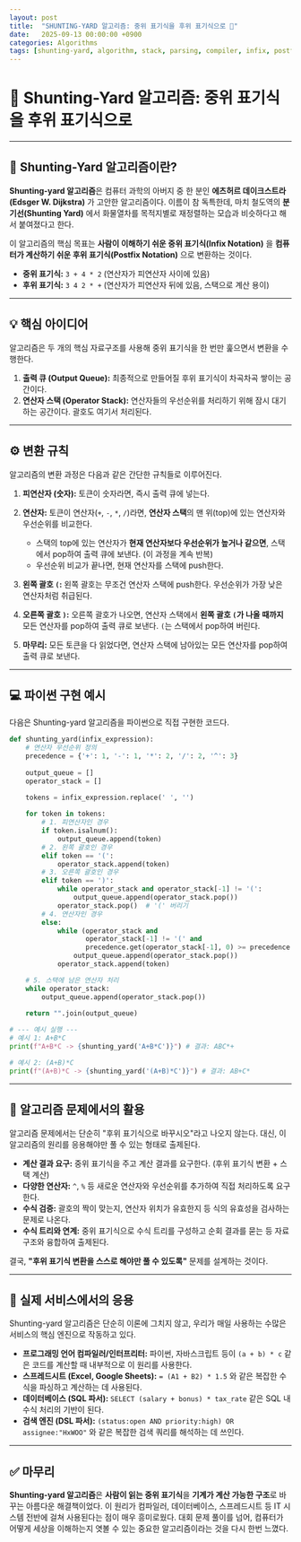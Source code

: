 ```yaml
---
layout: post
title:  "SHUNTING-YARD 알고리즘: 중위 표기식을 후위 표기식으로 🚂"
date:   2025-09-13 00:00:00 +0900
categories: Algorithms
tags: [shunting-yard, algorithm, stack, parsing, compiler, infix, postfix, dijkstra]
---
```


# 🚂 Shunting-Yard 알고리즘: 중위 표기식을 후위 표기식으로

---

## 📜 Shunting-Yard 알고리즘이란?

**Shunting-yard 알고리즘**은 컴퓨터 과학의 아버지 중 한 분인 **에츠허르 데이크스트라(Edsger W. Dijkstra)** 가 고안한 알고리즘이다. 이름이 참 독특한데, 마치 철도역의 **분기선(Shunting Yard)** 에서 화물열차를 목적지별로 재정렬하는 모습과 비슷하다고 해서 붙여졌다고 한다.

이 알고리즘의 핵심 목표는 **사람이 이해하기 쉬운 중위 표기식(Infix Notation)** 을 **컴퓨터가 계산하기 쉬운 후위 표기식(Postfix Notation)** 으로 변환하는 것이다.

- **중위 표기식:** `3 + 4 * 2` (연산자가 피연산자 사이에 있음)
- **후위 표기식:** `3 4 2 * +` (연산자가 피연산자 뒤에 있음, 스택으로 계산 용이)

---

## 💡 핵심 아이디어

알고리즘은 두 개의 핵심 자료구조를 사용해 중위 표기식을 한 번만 훑으면서 변환을 수행한다.

1.  **출력 큐 (Output Queue):** 최종적으로 만들어질 후위 표기식이 차곡차곡 쌓이는 공간이다.
2.  **연산자 스택 (Operator Stack):** 연산자들의 우선순위를 처리하기 위해 잠시 대기하는 공간이다. 괄호도 여기서 처리된다.

---

## ⚙️ 변환 규칙

알고리즘의 변환 과정은 다음과 같은 간단한 규칙들로 이루어진다.

1.  **피연산자 (숫자):** 토큰이 숫자라면, 즉시 출력 큐에 넣는다.

2.  **연산자:** 토큰이 연산자(`+`, `-`, `*`, `/`)라면, **연산자 스택**의 맨 위(top)에 있는 연산자와 우선순위를 비교한다.
    -   스택의 top에 있는 연산자가 **현재 연산자보다 우선순위가 높거나 같으면**, 스택에서 pop하여 출력 큐에 보낸다. (이 과정을 계속 반복)
    -   우선순위 비교가 끝나면, 현재 연산자를 스택에 push한다.

3.  **왼쪽 괄호 `(`:** 왼쪽 괄호는 무조건 연산자 스택에 push한다. 우선순위가 가장 낮은 연산자처럼 취급된다.

4.  **오른쪽 괄호 `)`:** 오른쪽 괄호가 나오면, 연산자 스택에서 **왼쪽 괄호 `(`가 나올 때까지** 모든 연산자를 pop하여 출력 큐로 보낸다. `(`는 스택에서 pop하여 버린다.

5.  **마무리:** 모든 토큰을 다 읽었다면, 연산자 스택에 남아있는 모든 연산자를 pop하여 출력 큐로 보낸다.

---

## 💻 파이썬 구현 예시

다음은 Shunting-yard 알고리즘을 파이썬으로 직접 구현한 코드다.

```python
def shunting_yard(infix_expression):
    # 연산자 우선순위 정의
    precedence = {'+': 1, '-': 1, '*': 2, '/': 2, '^': 3}
    
    output_queue = []
    operator_stack = []
    
    tokens = infix_expression.replace(' ', '')

    for token in tokens:
        # 1. 피연산자인 경우
        if token.isalnum():
            output_queue.append(token)
        # 2. 왼쪽 괄호인 경우
        elif token == '(':
            operator_stack.append(token)
        # 3. 오른쪽 괄호인 경우
        elif token == ')':
            while operator_stack and operator_stack[-1] != '(':
                output_queue.append(operator_stack.pop())
            operator_stack.pop()  # '(' 버리기
        # 4. 연산자인 경우
        else:
            while (operator_stack and 
                   operator_stack[-1] != '(' and 
                   precedence.get(operator_stack[-1], 0) >= precedence.get(token, 0)):
                output_queue.append(operator_stack.pop())
            operator_stack.append(token)

    # 5. 스택에 남은 연산자 처리
    while operator_stack:
        output_queue.append(operator_stack.pop())
        
    return "".join(output_queue)

# --- 예시 실행 ---
# 예시 1: A+B*C
print(f"A+B*C -> {shunting_yard('A+B*C')}") # 결과: ABC*+

# 예시 2: (A+B)*C
print(f"(A+B)*C -> {shunting_yard('(A+B)*C')}") # 결과: AB+C*
```

---

## 🎯 알고리즘 문제에서의 활용

알고리즘 문제에서는 단순히 "후위 표기식으로 바꾸시오"라고 나오지 않는다. 대신, 이 알고리즘의 원리를 응용해야만 풀 수 있는 형태로 출제된다.

-   **계산 결과 요구:** 중위 표기식을 주고 계산 결과를 요구한다. (후위 표기식 변환 + 스택 계산)
-   **다양한 연산자:** `^`, `%` 등 새로운 연산자와 우선순위를 추가하여 직접 처리하도록 요구한다.
-   **수식 검증:** 괄호의 짝이 맞는지, 연산자 위치가 유효한지 등 식의 유효성을 검사하는 문제로 나온다.
-   **수식 트리와 연계:** 중위 표기식으로 수식 트리를 구성하고 순회 결과를 묻는 등 자료구조와 융합하여 출제된다.

결국, **"후위 표기식 변환을 스스로 해야만 풀 수 있도록"** 문제를 설계하는 것이다.

---

## 🚀 실제 서비스에서의 응용

Shunting-yard 알고리즘은 단순히 이론에 그치지 않고, 우리가 매일 사용하는 수많은 서비스의 핵심 엔진으로 작동하고 있다.

-   **프로그래밍 언어 컴파일러/인터프리터:** 파이썬, 자바스크립트 등이 `(a + b) * c` 같은 코드를 계산할 때 내부적으로 이 원리를 사용한다.
-   **스프레드시트 (Excel, Google Sheets):** `= (A1 + B2) * 1.5` 와 같은 복잡한 수식을 파싱하고 계산하는 데 사용된다.
-   **데이터베이스 (SQL 파서):** `SELECT (salary + bonus) * tax_rate` 같은 SQL 내 수식 처리의 기반이 된다.
-   **검색 엔진 (DSL 파서):** `(status:open AND priority:high) OR assignee:"HxWOO"` 와 같은 복잡한 검색 쿼리를 해석하는 데 쓰인다.

---

## ✅ 마무리

**Shunting-yard 알고리즘**은 **사람이 읽는 중위 표기식**을 **기계가 계산 가능한 구조**로 바꾸는 아름다운 해결책이었다. 이 원리가 컴파일러, 데이터베이스, 스프레드시트 등 IT 시스템 전반에 걸쳐 사용된다는 점이 매우 흥미로웠다. 대회 문제 풀이를 넘어, 컴퓨터가 어떻게 세상을 이해하는지 엿볼 수 있는 중요한 알고리즘이라는 것을 다시 한번 느꼈다.
